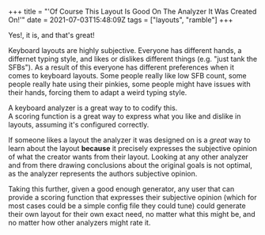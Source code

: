 +++
title = "'Of Course This Layout Is Good On The Analyzer It Was Created On!'"
date = 2021-07-03T15:48:09Z
tags = ["layouts", "ramble"]
+++

Yes!, it is, and that's great!

Keyboard layouts are highly subjective.
Everyone has different hands, a differnet typing style, and likes or dislikes different things (e.g. "just tank the SFBs").
As a result of this everyone has different preferences when it comes to keyboard layouts.
Some people really like low SFB count, some people really hate using their pinkies, some people might have issues with their hands, forcing them to adapt a weird typing style.

A keyboard analyzer is a great way to to codify this.  
A scoring function is a great way to express what you like and dislike in layouts, assuming it's configured correctly.

If someone likes a layout the analyzer it was designed on is a *great* way to learn about the layout **because** it precisely expresses the subjective opinion of what the creator wants from their layout.
Looking at any other analyzer and from there drawing conclusions about the original goals is not optimal, as the analyzer represents the authors subjective opinion.

Taking this further, given a good enough generator, any user that can provide a scoring function that expresses their subjective opinion (which for most cases could be a simple config file they could tune) could generate their own layout for their own exact need, no matter what this might be, and no matter how other analyzers might rate it.
